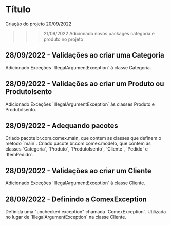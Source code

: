 <h1>Título</h1>

Criação do projeto 20/09/2022

>>> 21/09/2022
Adicionado novos packages categoria e produto no projeto

<h2>28/09/2022 - Validações ao criar uma Categoria</h2>
Adicionado Exceções `IllegalArgumentException` à classe Categoria.

<h2>28/09/2022 - Validações ao criar um Produto ou ProdutoIsento</h2>
Adicionado Exceções `IllegalArgumentException` às classes Produto e ProdutoIsento.

<h2>28/09/2022 - Adequando pacotes</h2>
Criado pacote br.com.comex.main, que contem as classes que definem o método `main`.
Criado pacote br.com.comex.modelo, que contem as classes `Categoria`, `Produto`, `ProdutoIsento`, `Cliente`, `Pedido` e `ItemPedido`.

<h2>28/09/2022 - Validações ao criar um Cliente</h2>
Adicionado Exceções `IllegalArgumentException` à classe Cliente.

<h2>28/09/2022 - Definindo a ComexException</h2>
Definida uma "unchecked exception" chamada `ComexException`.
Utilizada no lugar de `IllegalArgumentException` na classe Cliente.